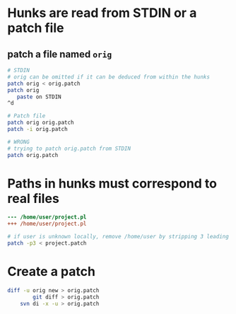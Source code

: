 # Hunks are read from STDIN or a patch file

## patch a file named `orig`

```sh
# STDIN
# orig can be omitted if it can be deduced from within the hunks
patch orig < orig.patch
patch orig
   paste on STDIN
^d

# Patch file
patch orig orig.patch
patch -i orig.patch

# WRONG
# trying to patch orig.patch from STDIN
patch orig.patch
```

# Paths in hunks must correspond to real files

```diff
--- /home/user/project.pl
+++ /home/user/project.pl
```
```sh
# if user is unknown locally, remove /home/user by stripping 3 leading /s
patch -p3 < project.patch
```

# Create a patch

```sh
diff -u orig new > orig.patch
        git diff > orig.patch
    svn di -x -u > orig.patch
```
